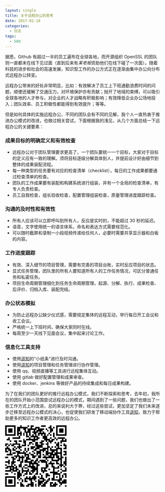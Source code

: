 ```yaml
---
layout: single
title: 关于远程办公的思考
date: 2017-02-18
categories:
  - 日志
tags:
  - 500
---
```


据悉，Github 有超过一半的员工遍布在全球各地，而开源组织 OpenSSL 的团队则一直都未在线下见过面（直到后来有*某老板*资助他们在线下碰了一次面）。随着科技的进步和社会的高速发展，知识型工作的办公方式正在逐渐由集中办公向分布式远程办公转变。

远程办公带来的好处非常明显，比如：有效解决了员工上下班通勤浪费时间的问题，顺便还缓解了交通压力，对环境保护亦有贡献；抛开了地域的束缚，可以吸引全球各地的人才参与，对企业的人才战略有积极影响；有效降低企业办公场地投入；团队效率、员工积极性都能得到有效提升；等等。

但是如何具体的实施远程办公，不同的团队会有不同的见解，我个人一直热衷于推进办公模式的改进，也做过相关尝试，下面根据我的浅见，从几个方面总结一下远程办公的关键要素：

### 成果目标的明确定义和有效检查

- 远程办公对于团队管理要求更高了，一个团队要统一一个目标，大家对于目标的定义应有一致的理解。须将目标逐级分解具体到人，并提前设计好由细节到整体的成果装配流程。
- 每一种类型的任务要有对应的检查清单（checklist），每日的工作成果都要通过检查清单的检查。
- 团队的工作成果要有装配和构建系统进行组装，并有一个全局的检查清单，有专人负责检查。
- 员工自我检查，组长验收检查，配置管理组装检查，质量管理进度跟踪检查。

### 沟通的及时性和有效性

- 所有人应该可以立即呼叫到所有人，反应是实时的，不能超过 30 秒的延迟。
- 语音，文字使用统一的语言体系，命名和表达方式需要规范化。
- 可以随时截屏和录制一小段视频传递给任何人，必要时需要共享显示器和白板的内容。

### 工作进度跟踪

- 有效、深入细节的项目管理，需要有完善的项目台账，实时反应项目的状态。
- 显式任务管理，团队里的所有人要知道所有人的工作任务情况，可区分普通任务和私密任务。
- 项目生命周期管理细化到任务生命周期管理，起源、分解、执行、成果检查、后评价、归档入库、装配完结。

### 办公状态模拟

- 为防止远程办公缺少仪式感，需要规定集体的远程互动，举行每日开工会议和收工会议。
- 严格统一上下班时间，确保大家同时在线。
- 每周至少一天线下见面会议，集中起来讨论工作。

### 信息化工具支持

- 使用[遥知](http://yz.365power.cn)的“小纸条”进行及时沟通。
- 使用[遥知](http://yz.365power.cn)的项目管理和任务管理进行协作管理。
- 使用 qq、视频直播等工具进行远程集体互动。
- 使用 gitlab 做好配置管理和成果审查。
- 使用 docker、jenkins 等做好产品的持续集成和每日成果构建。

为了在我们的团队更好的推行远程办公模式，我们不断探索和思考，去年初，我所在的团队开始小范围尝试远程办公的模式，期间遇到了一些问题，我们也做出了一些工作方式上的改进，总的来说利大于弊，经过这些尝试，更加坚定了我们未来逐步迁移至远程办公模式的决心，也促使我们研发了移动端协作工具[遥知](http://yz.365power.cn)，致力于帮助更多的知识工作者更高效的远程办公。

![遥知](yaozhi.jpg)
